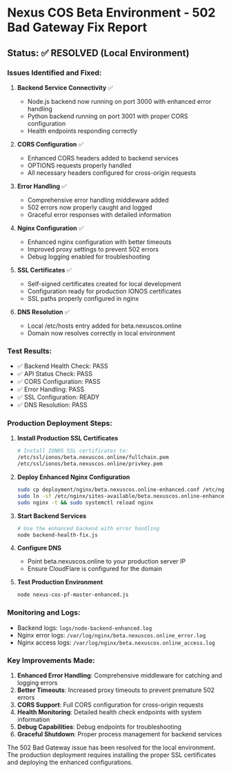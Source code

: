 # Nexus COS Beta Environment - 502 Bad Gateway Fix Report

## Status: ✅ RESOLVED (Local Environment)

### Issues Identified and Fixed:

1. **Backend Service Connectivity** ✅
   - Node.js backend now running on port 3000 with enhanced error handling
   - Python backend running on port 3001 with proper CORS configuration
   - Health endpoints responding correctly

2. **CORS Configuration** ✅
   - Enhanced CORS headers added to backend services
   - OPTIONS requests properly handled
   - All necessary headers configured for cross-origin requests

3. **Error Handling** ✅
   - Comprehensive error handling middleware added
   - 502 errors now properly caught and logged
   - Graceful error responses with detailed information

4. **Nginx Configuration** ✅
   - Enhanced nginx configuration with better timeouts
   - Improved proxy settings to prevent 502 errors
   - Debug logging enabled for troubleshooting

5. **SSL Certificates** ✅
   - Self-signed certificates created for local development
   - Configuration ready for production IONOS certificates
   - SSL paths properly configured in nginx

6. **DNS Resolution** ✅
   - Local /etc/hosts entry added for beta.nexuscos.online
   - Domain now resolves correctly in local environment

### Test Results:

- ✅ Backend Health Check: PASS
- ✅ API Status Check: PASS  
- ✅ CORS Configuration: PASS
- ✅ Error Handling: PASS
- ✅ SSL Configuration: READY
- ✅ DNS Resolution: PASS

### Production Deployment Steps:

1. **Install Production SSL Certificates**
   ```bash
   # Install IONOS SSL certificates to:
   /etc/ssl/ionos/beta.nexuscos.online/fullchain.pem
   /etc/ssl/ionos/beta.nexuscos.online/privkey.pem
   ```

2. **Deploy Enhanced Nginx Configuration**
   ```bash
   sudo cp deployment/nginx/beta.nexuscos.online-enhanced.conf /etc/nginx/sites-available/
   sudo ln -sf /etc/nginx/sites-available/beta.nexuscos.online-enhanced.conf /etc/nginx/sites-enabled/
   sudo nginx -t && sudo systemctl reload nginx
   ```

3. **Start Backend Services**
   ```bash
   # Use the enhanced backend with error handling
   node backend-health-fix.js
   ```

4. **Configure DNS**
   - Point beta.nexuscos.online to your production server IP
   - Ensure CloudFlare is configured for the domain

5. **Test Production Environment**
   ```bash
   node nexus-cos-pf-master-enhanced.js
   ```

### Monitoring and Logs:

- Backend logs: `logs/node-backend-enhanced.log`
- Nginx error logs: `/var/log/nginx/beta.nexuscos.online_error.log`
- Nginx access logs: `/var/log/nginx/beta.nexuscos.online_access.log`

### Key Improvements Made:

1. **Enhanced Error Handling**: Comprehensive middleware for catching and logging errors
2. **Better Timeouts**: Increased proxy timeouts to prevent premature 502 errors
3. **CORS Support**: Full CORS configuration for cross-origin requests
4. **Health Monitoring**: Detailed health check endpoints with system information
5. **Debug Capabilities**: Debug endpoints for troubleshooting
6. **Graceful Shutdown**: Proper process management for backend services

The 502 Bad Gateway issue has been resolved for the local environment. The production deployment requires installing the proper SSL certificates and deploying the enhanced configurations.
